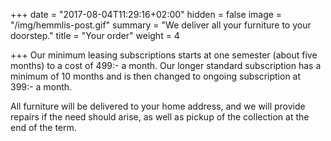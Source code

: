 +++
date = "2017-08-04T11:29:16+02:00"
hidden = false
image = "/img/hemmlis-post.gif"
summary = "We deliver all your furniture to your doorstep."
title = "Your order"
weight = 4

+++
Our minimum leasing subscriptions starts at one semester (about five months) to a cost of 499:- a month. Our longer standard subscription has a minimum of 10 months and is then changed to ongoing subscription at 399:- a month.

All furniture will be delivered to your home address, and we will provide repairs if the need should arise, as well as pickup of the collection at the end of the term.